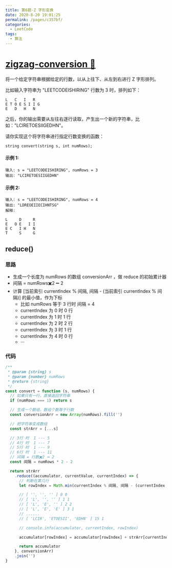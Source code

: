 ```yaml
---
title: 第6题-Z 字形变换
date: 2020-8-20 19:01:25
permalink: /pages/c357bf/
categories:
  - LeetCode
tags:
  - 算法
---
```


# [zigzag-conversion 🔗](https://leetcode-cn.com/problems/zigzag-conversion/)

将一个给定字符串根据给定的行数，以从上往下、从左到右进行 Z 字形排列。

比如输入字符串为 "LEETCODEISHIRING" 行数为 3 时，排列如下：

```
L   C   I   R
E T O E S I I G
E   D   H   N
```

之后，你的输出需要从左往右逐行读取，产生出一个新的字符串，比如："LCIRETOESIIGEDHN"。

请你实现这个将字符串进行指定行数变换的函数：

```
string convert(string s, int numRows);
```

#### 示例 1:

```
输入: s = "LEETCODEISHIRING", numRows = 3
输出: "LCIRETOESIIGEDHN"
```

#### 示例 2:

```
输入: s = "LEETCODEISHIRING", numRows = 4
输出: "LDREOEIIECIHNTSG"
解释:

L     D     R
E   O E   I I
E C   I H   N
T     S     G
```

<!-- more -->

## reduce()

### 思路

- 生成一个长度为 numRows 的数组 conversionArr ，做 reduce 的初始累计器
- 间隔 = numRows✖️2 ➖ 2
- 计算 [当前索引 currentIndex % 间隔, 间隔 - (当前索引 currentIndex % 间隔)] 的最小值，作为下标
  - 比如 numRows 等于 3 行时 间隔 = 4
  - currentIndex 为 0 时 0 行
  - currentIndex 为 1 时 1 行
  - currentIndex 为 2 时 2 行
  - currentIndex 为 3 时 1 行
  - currentIndex 为 4 时 0 行
  - ···

### 代码

```JavaScript
/**
 * @param {string} s
 * @param {number} numRows
 * @return {string}
 */
const convert = function (s, numRows) {
  // 如果只有一行，直接返回字符串
  if (numRows === 1) return s

  // 生成一个数组，数组个数等于行数
  const conversionArr = new Array(numRows).fill('')

  // 把字符串变成数组
  const strArr = [...s]

  // 3行 时  1 --- 5
  // 4行 时  1 --- 7
  // 5行 时  1 --- 9
  // 6行 时  1 --- 11
  // 间隔 = 行数✖️2 ➖ 2
  const 间隔 = numRows * 2 - 2

  return strArr
    .reduce((accumulator, currentValue, currentIndex) => {
      // 判断在第几行
      let rowIndex = Math.min(currentIndex % 间隔, 间隔 - (currentIndex % 间隔))

      // [ '', '', '' ] 0 0
      // [ 'L', '', '' ] 1 1
      // [ 'L', 'E', '' ] 2 2
      // [ 'L', 'E', 'E' ] 3 1
      // ......
      // [ 'LCIR', 'ETOESII', 'EDHN' ] 15 1

      // console.info(accumulator, currentIndex, rowIndex)

      accumulator[rowIndex] = accumulator[rowIndex] + strArr[currentIndex]

      return accumulator
    }, conversionArr)
    .join('')
}
```
